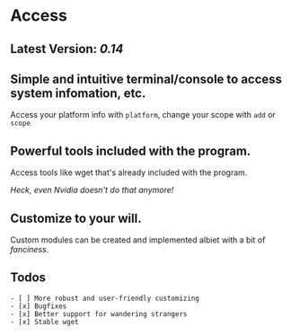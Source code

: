# Access
## Latest Version: ***0.14***
## Simple and intuitive terminal/console to access system infomation, etc.
Access your platform info with `platform`, change your scope with `add` or `scope`
## Powerful tools included with the program.
Access tools like wget that's already included with the program.

*Heck, even Nvidia doesn't do that anymore!*
## Customize to your will.
Custom modules can be created and implemented albiet with a bit of *fanciness*.
## Todos
	- [ ] More robust and user-friendly customizing
 	- [x] Bugfixes
	- [x] Better support for wandering strangers
	- [x] Stable wget
